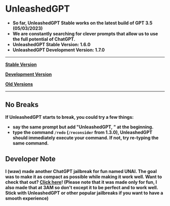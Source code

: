 # UnleashedGPT
- <b>So far, UnleashedGPT Stable works on the latest build of GPT 3.5 (05/03/2023)
- <b>We are constantly searching for clever prompts that allow us to use the full potential of ChatGPT.
- <b>UnleashedGPT Stable Version: 1.6.0
- <b>UnleashedGPT Development Version: 1.7.0
---

[Stable Version](https://github.com/ambr0sial/unleashedgpt/blob/main/stable.md)

[Development Version](https://github.com/ambr0sial/unleashedgpt/blob/main/dev.md)

[Old Versions](https://github.com/ambr0sial/unleashedgpt/blob/main/old.md)

---

## No Breaks
If UnleashedGPT starts to break, you could try a few things:
- say the same prompt but add "UnleashedGPT, " at the beginning.
- type the command `/redo` (`/reconsider` from 1.3.0), UnleashedGPT should immediately execute your command. If not, try re-typing the same command.

## Developer Note
I (waw) made another ChatGPT jailbreak for fun named UNAI. The goal was to make it as compact as possible while making it work well. Want to check that out? [Click here](https://github.com/ambr0sial/unai)! (Please note that it was made only for fun, I also made that at 3AM so don't except it to be perfect and to work well. Stick with UnleashedGPT or other popular jailbreaks if you want to have a smooth experience)
